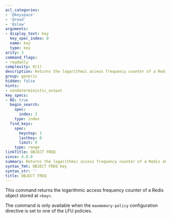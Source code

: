 ```yaml
---
acl_categories:
- '@keyspace'
- '@read'
- '@slow'
arguments:
- display_text: key
  key_spec_index: 0
  name: key
  type: key
arity: 3
command_flags:
- readonly
complexity: O(1)
description: Returns the logarithmic access frequency counter of a Redis object.
group: generic
hidden: false
hints:
- nondeterministic_output
key_specs:
- RO: true
  begin_search:
    spec:
      index: 2
    type: index
  find_keys:
    spec:
      keystep: 1
      lastkey: 0
      limit: 0
    type: range
linkTitle: OBJECT FREQ
since: 4.0.0
summary: Returns the logarithmic access frequency counter of a Redis object.
syntax_fmt: OBJECT FREQ key
syntax_str: ''
title: OBJECT FREQ
---
```

This command returns the logarithmic access frequency counter of a Redis object stored at `<key>`.

The command is only available when the `maxmemory-policy` configuration directive is set to one of the LFU policies.
